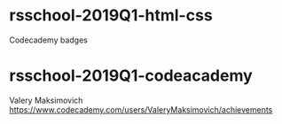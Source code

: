 # rsschool-2019Q1-html-css
Codecademy badges
# rsschool-2019Q1-codeacademy
Valery Maksimovich
https://www.codecademy.com/users/ValeryMaksimovich/achievements
